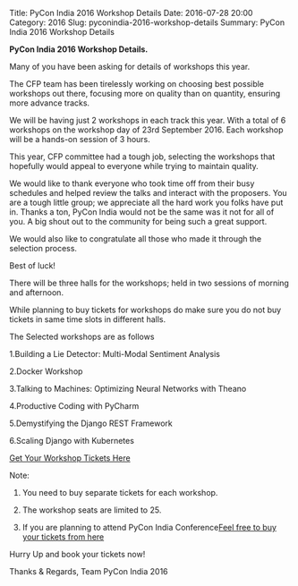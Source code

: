 Title: PyCon India 2016 Workshop Details
Date: 2016-07-28 20:00
Category: 2016
Slug: pyconindia-2016-workshop-details
Summary: PyCon India 2016 Workshop Details


**PyCon India 2016 Workshop Details.**

Many of you have been asking for details of workshops this year.

The CFP team has been tirelessly working on choosing best possible
workshops out there, focusing more on quality than on quantity, ensuring
more advance tracks. 

We will be having just 2 workshops in each track this year.
With a total of 6 workshops on the workshop day of 23rd September 2016.
Each workshop will be a hands-on session of 3 hours.

This year, CFP committee had a tough job, selecting the workshops that hopefully would 
appeal to everyone while trying to maintain quality.

We would like to thank everyone who took time off from their busy schedules and 
helped review the talks and interact with the proposers. You are a tough little group;
we appreciate all the hard work you folks have put in. Thanks a ton, PyCon India
would not be the same was it not for all of you. A big shout out to the community for
being such a great support.
 
 We would also like to congratulate all those who made it through the selection process.
 
 Best of luck!

There will be three halls for the workshops; held in two sessions of morning
and afternoon. 

While planning to buy tickets for workshops do make sure you do not buy tickets
in same time slots in different halls.


The Selected workshops are as follows
    
1.Building a Lie Detector: Multi-Modal Sentiment Analysis

2.Docker Workshop

3.Talking to Machines: Optimizing Neural Networks with Theano

4.Productive Coding with PyCharm

5.Demystifying the Django REST Framework

6.Scaling Django with Kubernetes

[Get Your Workshop Tickets Here](https://in.explara.com/e/pycon-india-2016)

Note:
 1. You need to buy separate tickets for each workshop.

 2. The workshop seats are  limited to  25.
 
 3. If you are planning to attend PyCon India Conference[Feel free to buy your tickets from here](https://in.explara.com/e/pycon-india-2016/checkout)

Hurry Up and book your tickets now!

Thanks & Regards,
Team PyCon India 2016
